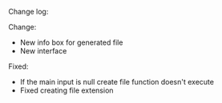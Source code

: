 Change log:

Change:

- New info box for generated file
- New interface

Fixed:

- If the main input is null create file function doesn't execute
- Fixed creating file extension